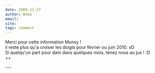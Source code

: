 ```yaml
---
date: 2009-12-27
author: Bobo
email: 
site: 
tags: comment
---
```


<p>Merci pour cette information Monsy !<br />
il reste plus qu'a croiser les doigts pour février ou juin 2010. xD<br />
Si quelqu'un part pour dam dans quelques mois, tenez nous au jus ! :D<br />
++</p>
---